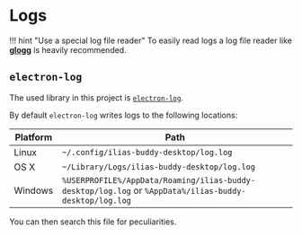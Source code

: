 # Logs

!!! hint "Use a special log file reader"
    To easily read logs a log file reader like [**glogg**](https://glogg.bonnefon.org/download.html) is heavily recommended.

## `electron-log`

The used library in this project is [`electron-log`](https://www.npmjs.com/package/electron-log).

By default `electron-log` writes logs to the following locations:

Platform | Path
-------- | ----
Linux    | `~/.config/ilias-buddy-desktop/log.log`
OS X     | `~/Library/Logs/ilias-buddy-desktop/log.log`
Windows  | `%USERPROFILE%/AppData/Roaming/ilias-buddy-desktop/log.log` or `%AppData%/ilias-buddy-desktop/log.log`

You can then search this file for peculiarities.
